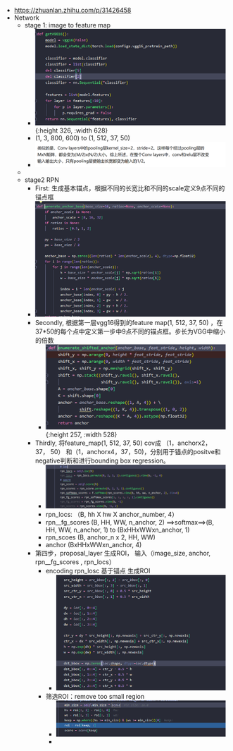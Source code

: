 - https://zhuanlan.zhihu.com/p/31426458
- Network
	- stage 1: image to feature map
		- ![image.png](../assets/image_1652579971246_0.png){:height 326, :width 628}
		- (1,  3, 800, 600) to (1, 512, 37, 50)
		- ![image.png](../assets/image_1652607013118_0.png)
	-
	- stage2 RPN
		- First: 生成基本锚点，根据不同的长宽比和不同的scale定义9点不同的锚点框
		- ![image.png](../assets/image_1652607323016_0.png)
		- Secondly, 根据第一层vgg16得到的feature map(1, 512, 37, 50) ，在37*50的每个点中定义第一步中9点不同的锚点框。步长为VGG中缩小的倍数
			- ![image.png](../assets/image_1652607775610_0.png){:height 257, :width 528}
		- Thirdly, 将feature_map(1, 512, 37, 50) cov成 （1，anchorx2， 37， 50） 和（1，anchorx4，37，50)，分别用于锚点的positve和negative判断和进行bounding box regression。
			- ![image.png](../assets/image_1652607795815_0.png)
			- rpn_locs: （B, hh X hw X anchor_number, 4）
			- rpn__fg_scores (B, HH, WW, n_anchor, 2) ==>softmax==>(B, HH, WW, n_anchor, 1) to (BxHHxWWxn_anchor, 1)
			- rpn_scoes (B, anchor_n x 2, HH, WW)
			- anchor (BxHHxWWxn_anchor, 4)
		- 第四步，proposal_layer 生成ROI， 输入（image_size, anchor, rpn__fg_scores , rpn_locs）
			- encoding  rpn_losc 基于锚点  生成ROI
				- ![image.png](../assets/image_1652766308955_0.png)
			- 筛选ROI：remove too small region
				- ![image.png](../assets/image_1652767482650_0.png)
				-